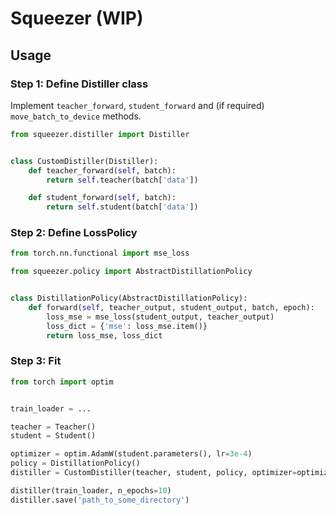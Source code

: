 # Squeezer (WIP)

## Usage
### Step 1: Define Distiller class
Implement `teacher_forward`, `student_forward` 
and (if required) `move_batch_to_device` methods.
```python
from squeezer.distiller import Distiller


class CustomDistiller(Distiller):
    def teacher_forward(self, batch):
        return self.teacher(batch['data'])

    def student_forward(self, batch):
        return self.student(batch['data'])
```
### Step 2: Define LossPolicy
```python
from torch.nn.functional import mse_loss

from squeezer.policy import AbstractDistillationPolicy


class DistillationPolicy(AbstractDistillationPolicy):
    def forward(self, teacher_output, student_output, batch, epoch):
        loss_mse = mse_loss(student_output, teacher_output)
        loss_dict = {'mse': loss_mse.item()}
        return loss_mse, loss_dict
```

### Step 3: Fit
```python
from torch import optim


train_loader = ...

teacher = Teacher()
student = Student()

optimizer = optim.AdamW(student.parameters(), lr=3e-4)
policy = DistillationPolicy()
distiller = CustomDistiller(teacher, student, policy, optimizer=optimizer)

distiller(train_loader, n_epochs=10)
distiller.save('path_to_some_directory')
```